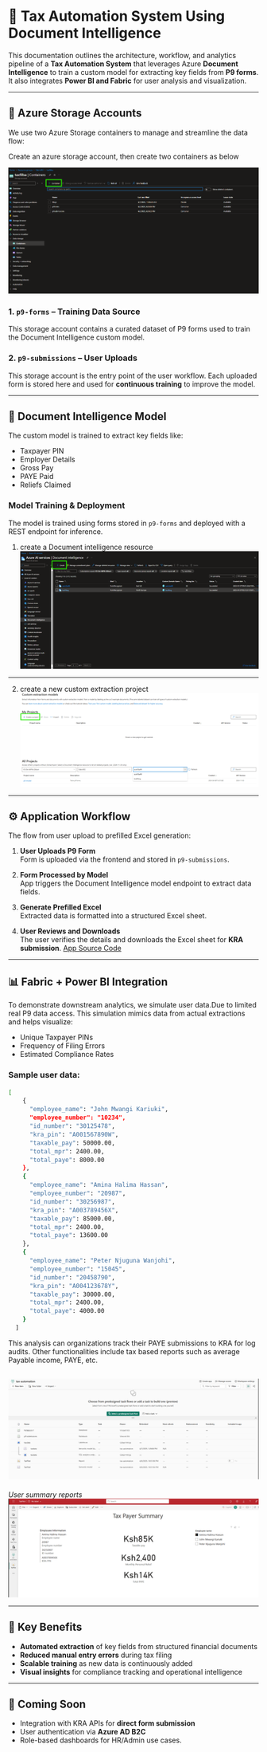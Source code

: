 # 🧾 Tax Automation System Using Document Intelligence

This documentation outlines the architecture, workflow, and analytics pipeline of a **Tax Automation System** that leverages Azure **Document Intelligence** to train a custom model for extracting key fields from **P9 forms**. It also integrates **Power BI and Fabric** for user analysis and visualization.

---

## 📂 Azure Storage Accounts

We use two Azure Storage containers to manage and streamline the data flow:

Create an azure storage account, then create two containers as below

![Storage Account Creation](demo-screenshots\storagecontainers.png)

### 1. `p9-forms` – Training Data Source  
This storage account contains a curated dataset of P9 forms used to train the Document Intelligence custom model.

### 2. `p9-submissions` – User Uploads  
This storage account is the entry point of the user workflow. Each uploaded form is stored here and used for **continuous training** to improve the model.

---

## 🤖 Document Intelligence Model

The custom model is trained to extract key fields like:

- Taxpayer PIN  
- Employer Details  
- Gross Pay  
- PAYE Paid  
- Reliefs Claimed

### Model Training & Deployment

The model is trained using forms stored in `p9-forms` and deployed with a REST endpoint for inference.
1. create a Document intelligence resource 
![Create Doc Intelligence Resource](.\demo-screenshots\docicreate.png)

---
2. create a new custom extraction project
![Create a custom extraction project](.\demo-screenshots\customproject.png)

---

## ⚙️ Application Workflow

The flow from user upload to prefilled Excel generation:

1. **User Uploads P9 Form**  
   Form is uploaded via the frontend and stored in `p9-submissions`.

2. **Form Processed by Model**  
   App triggers the Document Intelligence model endpoint to extract data fields.

3. **Generate Prefilled Excel**  
   Extracted data is formatted into a structured Excel sheet.

4. **User Reviews and Downloads**  
   The user verifies the details and downloads the Excel sheet for **KRA submission**.
[App Source Code](App.py)

---

## 📊 Fabric + Power BI Integration

To demonstrate downstream analytics, we simulate user data.Due to limited real P9 data access. This simulation mimics data from actual extractions and helps visualize:

- Unique Taxpayer PINs  
- Frequency of Filing Errors  
- Estimated Compliance Rates

### Sample user data:
```bash
[
    {
      "employee_name": "John Mwangi Kariuki",
      "employee_number": "10234",
      "id_number": "30125478",
      "kra_pin": "A001567890W",
      "taxable_pay": 50000.00,
      "total_mpr": 2400.00,
      "total_paye": 8000.00
    },
    {
      "employee_name": "Amina Halima Hassan",
      "employee_number": "20987",
      "id_number": "30256987",
      "kra_pin": "A003789456X",
      "taxable_pay": 85000.00,
      "total_mpr": 2400.00,
      "total_paye": 13600.00
    },
    {
      "employee_name": "Peter Njuguna Wanjohi",
      "employee_number": "15045",
      "id_number": "20458790",
      "kra_pin": "A004123678Y",
      "taxable_pay": 30000.00,
      "total_mpr": 2400.00,
      "total_paye": 4000.00
    }
  ]
```

This analysis can organizations track their PAYE submissions to KRA for log audits. Other functionalities include tax based reports such as average Payable income, PAYE, etc.

![Fabric workspace](.\demo-screenshots\fabricworkspace.png)
 ---
*User summary reports*
![Fabric workspace](.\demo-screenshots\fabricsummary.png)

---

## 🧠 Key Benefits

- **Automated extraction** of key fields from structured financial documents  
- **Reduced manual entry errors** during tax filing  
- **Scalable training** as new data is continuously added  
- **Visual insights** for compliance tracking and operational intelligence  

---

## 🚀 Coming Soon

- Integration with KRA APIs for **direct form submission**  
- User authentication via **Azure AD B2C**  
- Role-based dashboards for HR/Admin use cases.  
